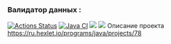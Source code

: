 ### Валидатор данных :
[![Actions Status](https://github.com/adm1341/java-project-lvl3/workflows/hexlet-check/badge.svg)](https://github.com/adm1341/java-project-lvl3/actions)
[![Java CI](https://github.com/adm1341/java-project-lvl3/actions/workflows/main.yml/badge.svg)](https://github.com/adm1341/java-project-lvl3/actions/workflows/main.yml)
<a href="https://codeclimate.com/github/adm1341/java-project-lvl3/maintainability"><img src="https://api.codeclimate.com/v1/badges/0a9f223dc5285f500466/maintainability" /></a>
<a href="https://codeclimate.com/github/adm1341/java-project-lvl3/test_coverage"><img src="https://api.codeclimate.com/v1/badges/0a9f223dc5285f500466/test_coverage" /></a>
Описание проекта https://ru.hexlet.io/programs/java/projects/78